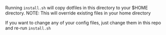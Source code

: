 Running `install.sh` will copy dotfiles in this directory to your $HOME directory.
NOTE: This will override existing files in your home directory

If you want to change any of your config files, just change them in this repo and re-run `install.sh`

